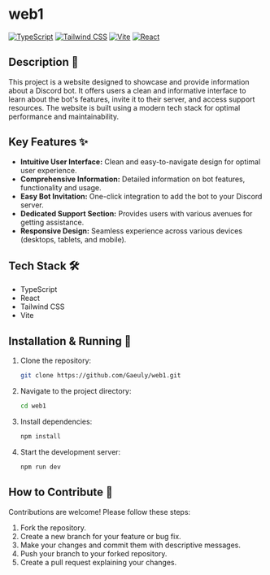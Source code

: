 # web1

[![TypeScript](https://img.shields.io/badge/TypeScript-007ACC?style=flat-square)](https://www.typescriptlang.org/)
[![Tailwind CSS](https://img.shields.io/badge/Tailwind_CSS-38B2AC?style=flat-square)](https://tailwindcss.com/)
[![Vite](https://img.shields.io/badge/vite-646cff?style=flat-square)](https://vitejs.dev/)
[![React](https://img.shields.io/badge/React-20232A?style=flat-square&logo=react)](https://reactjs.org/)


## Description 📝

This project is a website designed to showcase and provide information about a Discord bot.  It offers users a clean and informative interface to learn about the bot's features, invite it to their server, and access support resources. The website is built using a modern tech stack for optimal performance and maintainability.


## Key Features ✨

*   **Intuitive User Interface:**  Clean and easy-to-navigate design for optimal user experience.
*   **Comprehensive Information:** Detailed information on bot features, functionality and usage.
*   **Easy Bot Invitation:** One-click integration to add the bot to your Discord server.
*   **Dedicated Support Section:**  Provides users with various avenues for getting assistance.
*   **Responsive Design:**  Seamless experience across various devices (desktops, tablets, and mobile).


## Tech Stack 🛠️

*   TypeScript
*   React
*   Tailwind CSS
*   Vite


## Installation & Running 🚀

1. Clone the repository:
   ```bash
   git clone https://github.com/Gaeuly/web1.git
   ```

2. Navigate to the project directory:
   ```bash
   cd web1
   ```

3. Install dependencies:
   ```bash
   npm install
   ```

4. Start the development server:
   ```bash
   npm run dev
   ```

## How to Contribute 🤝

Contributions are welcome! Please follow these steps:

1. Fork the repository.
2. Create a new branch for your feature or bug fix.
3. Make your changes and commit them with descriptive messages.
4. Push your branch to your forked repository.
5. Create a pull request explaining your changes.
